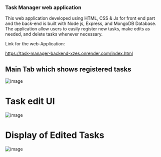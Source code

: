 ### Task Manager web application 
This web application developed using HTML, CSS & Js for front end part and the back-end is built with Node js, Express, and MongoDB Database.
The application allow users to easily register new tasks, make edits as needed, and delete tasks whenever necessary. 

Link for the web-Application:

https://task-manager-backend-xzes.onrender.com/index.html

## Main Tab which shows registered tasks

![image](https://github.com/nathan-nigussie/task-manager/assets/91279474/114ab345-01cd-4e20-9999-7e69f6459c3b)

# Task edit UI 

![image](https://github.com/nathan-nigussie/task-manager/assets/91279474/f2836038-6740-4d79-8992-a940a6d21a0c)

# Display of Edited Tasks 
![image](https://github.com/nathan-nigussie/task-manager/assets/91279474/cebce164-265a-4932-8a91-d9af3f34e1f4)
